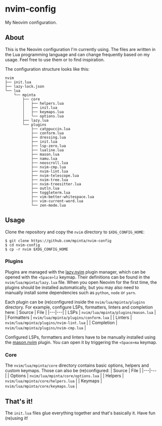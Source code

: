 # nvim-config
My Neovim configuration.

## About
This is the Neovim configuration I'm currently using. The files are written in the Lua programming language and can change frequently based on my usage. Feel free to use them or to find inspiration.

The configuration structure looks like this:
```
nvim
├── init.lua
├── lazy-lock.json
└── lua
    └── mpinta
        ├── core
        │   ├── helpers.lua
        │   ├── init.lua
        │   ├── keymaps.lua
        │   └── options.lua
        ├── lazy.lua
        └── plugins
            ├── catppuccin.lua
            ├── conform.lua
            ├── dressing.lua
            ├── init.lua
            ├── lsp-zero.lua
            ├── lualine.lua
            ├── mason.lua
            ├── namu.lua
            ├── neoscroll.lua
            ├── nvim-cmp.lua
            ├── nvim-lint.lua
            ├── nvim-telescope.lua
            ├── nvim-tree.lua
            ├── nvim-treesitter.lua
            ├── outln.lua
            ├── toggleterm.lua
            ├── vim-better-whitespace.lua
            ├── vim-current-word.lua
            └── zen-mode.lua
```

## Usage
Clone the repository and copy the `nvim` directory to `$XDG_CONFIG_HOME`:
```
$ git clone https://github.com/mpinta/nvim-config
$ cd nvim-config
$ cp -r nvim $XDG_CONFIG_HOME
```

### Plugins
Plugins are managed with the [lazy.nvim](https://github.com/folke/lazy.nvim) plugin manager, which can be opened with the `<Space>lz` keymap. Their definitions can be found in the `nvim/lua/mpinta/lazy.lua` file. When you open Neovim for the first time, the plugins should be installed automatically, but you may also need to manually install some dependencies such as `python`, `node` or `yarn`.

Each plugin can be (re)configured inside the `nvim/lua/mpinta/plugins` directory. For example, configure LSPs, formatters, linters and completion here:
| Source | File |
|---|---|
| LSPs | `nvim/lua/mpinta/plugins/mason.lua` |
| Formatters | `nvim/lua/mpinta/plugins/conform.lua` |
| Linters | `nvim/lua/mpinta/plugins/nvim-lint.lua` |
| Completion | `nvim/lua/mpinta/plugins/nvim-cmp.lua` |

Configured LSPs, formatters and linters have to be manually installed using the [mason.nvim](https://github.com/williamboman/mason.nvim) plugin. You can open it by triggering the `<Space>ma` keymap.

### Core
The `nvim/lua/mpinta/core` directory contains basic options, helpers and custom keymaps. Those can also be (re)configured:
| Source | File |
|---|---|
| Options | `nvim/lua/mpinta/core/options.lua` |
| Helpers | `nvim/lua/mpinta/core/helpers.lua` |
| Keymaps | `nvim/lua/mpinta/core/keymaps.lua` |

## That's it!
The `init.lua` files glue everything together and that's basically it. Have fun (re)using it!
